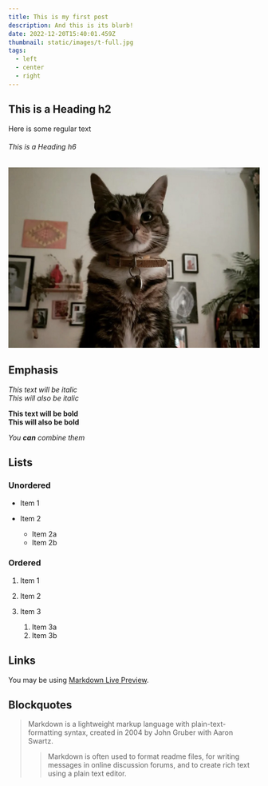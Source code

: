 ```yaml
---
title: This is my first post
description: And this is its blurb!
date: 2022-12-20T15:40:01.459Z
thumbnail: static/images/t-full.jpg
tags:
  - left
  - center
  - right
---
```

## This is a Heading h2

Here is some regular text

###### This is a Heading h6

![A tabby cat](/static/images/t-full.jpg)

## Emphasis

*This text will be italic*\
*This will also be italic*

**This text will be bold**\
**This will also be bold**

*You **can** combine them*

## Lists

### Unordered

* Item 1
* Item 2

  * Item 2a
  * Item 2b

### Ordered

1. Item 1
2. Item 2
3. Item 3

   1. Item 3a
   2. Item 3b

## Links

You may be using [Markdown Live Preview](https://markdownlivepreview.com/).

## Blockquotes

> Markdown is a lightweight markup language with plain-text-formatting syntax, created in 2004 by John Gruber with Aaron Swartz.
>
> > Markdown is often used to format readme files, for writing messages in online discussion forums, and to create rich text using a plain text editor.